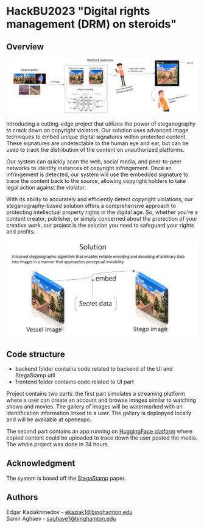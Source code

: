 # HackBU2023 "Digital rights management (DRM) on steroids"

## Overview

![Overview](info1.jpg)

Introducing a cutting-edge project that utilizes the power of steganography to crack down on copyright violators. Our solution uses advanced image techniques to embed unique digital signatures within protected content. These signatures are undetectable to the human eye and ear, but can be used to track the distribution of the content on unauthorized platforms.

Our system can quickly scan the web, social media, and peer-to-peer networks to identify instances of copyright infringement. Once an infringement is detected, our system will use the embedded signature to trace the content back to the source, allowing copyright holders to take legal action against the violator.

With its ability to accurately and efficiently detect copyright violations, our steganography-based solution offers a comprehensive approach to protecting intellectual property rights in the digital age. So, whether you're a content creator, publisher, or simply concerned about the protection of your creative work, our project is the solution you need to safeguard your rights and profits.


![Solution](info2.jpg)

## Code structure

 - backend folder contains code related to backend of the UI and StegaStamp util
 - frontend folder contains code related to UI part


Project contains two parts: the first part simulates a streaming platform
where a user can create an account and browse images similar to watching
shows and movies. The gallery of images will be watermarked with
an identification information linked to a user. The gallery is deplopyed locally and will
be available at openexpo.

The second part contains an app running on [HuggingFace platform](https://huggingface.co/spaces/edosedgar/stegastamp_extract)
where copied content could be uploaded to trace down the user posted the media.
The whole project was done in 24 hours.

## Acknowledgment

The system is based off the [StegaStamp](https://github.com/tancik/StegaStamp) paper.

## Authors

Edgar Kaziakhmedov - ekaziak1@binghamton.edu <br>
Samir Aghaev - saghaye1@binghamton.edu

